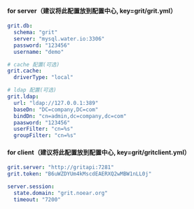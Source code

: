 
#### for server（建议将此配置放到配置中心, key=grit/grit.yml）

```yaml
grit.db:
  schema: "grit"
  server: "mysql.water.io:3306"
  password: "123456"
  username: "demo"

# cache 配置(可选)
grit.cache:
  driverType: "local"

# ldap 配置(可选)
grit.ldap:
  url: "ldap://127.0.0.1:389"
  baseDn: "DC=company,DC=com"
  bindDn: "cn=admin,dc=company,dc=com"
  paasword: "123456"
  userFilter: "cn=%s"
  groupFilter: "cn=%s"

```

#### for client（建议将此配置放到配置中心, key=grit/gritclient.yml）

```yaml
grit.server: "http://gritapi:7281"
grit.token: "B6uWZDYUm4kMscdEAERXQ2wMBW1nLL0j"

server.session:
  state.domain: "grit.noear.org"
  timeout: "7200"
```

